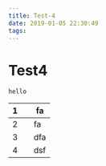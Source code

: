 ```yaml
---
title: Test-4
date: 2019-01-05 22:30:49
tags:
---
```


# Test4 

```
hello
```



| 1    |      | fa   |
| ---- | ---- | ---- |
| 2    |      | fa   |
| 3    |      | dfa  |
| 4    |      | dsf  |

